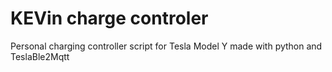 # KEVin charge controler

Personal charging controller script for Tesla Model Y made with python and TeslaBle2Mqtt
